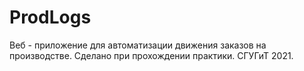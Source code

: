 # ProdLogs
Веб - приложение для автоматизации движения заказов на производстве. 
Сделано при прохождении практики. СГУГиТ 2021.
